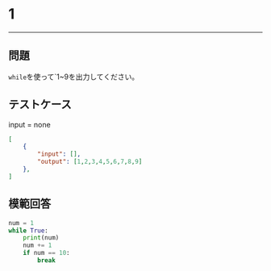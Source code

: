 # 1

---
## 問題

`while`を使って`1~9を出力してください。

## テストケース
input = none
```json
[
	{
		"input": [],
		"output": [1,2,3,4,5,6,7,8,9]
  	},
]
```

## 模範回答
```python
num = 1
while True:
	print(num)
	num += 1
	if num == 10:
		break
```